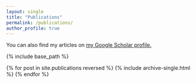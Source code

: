 ```yaml
---
layout: single
title: "Publications"
permalink: /publications/
author_profile: true
---
```


You can also find my articles on <u><a href="https://scholar.google.com/citations?user=JjF9FRwAAAAJ&hl=en">my Google Scholar profile</a>.</u>

{% include base_path %}

{% for post in site.publications reversed %}
  {% include archive-single.html %}
{% endfor %}
